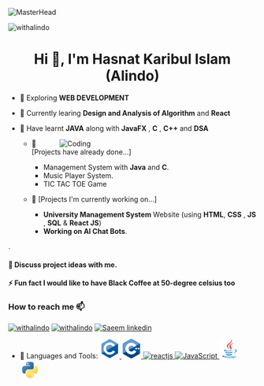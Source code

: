 ![MasterHead](https://camo.githubusercontent.com/2392f4f8f3d9452a3d2f770c0eab182a9f588a157443770089f2b369e942c577/687474703a2f2f692e696d6775722e636f6d2f6337476d414a662e706e67)

<p align="left"> <img src="https://komarev.com/ghpvc/?username=withalindo&label=Profile%20views&color=green&style=flat" alt="withalindo" /> </p>

<h1 align="center">Hi 👋, I'm Hasnat Karibul Islam (Alindo)</h1>


- 🎐 Exploring **WEB DEVELOPMENT**
- 🌱 Currently learing **Design and Analysis of Algorithm** and **React**
- 📘 Have learnt **JAVA** along with **JavaFX** , **C** , **C++** and **DSA**

  
  <img align="right" alt="Coding" width="400" src="https://user-images.githubusercontent.com/74038190/212749171-b84692a8-2b04-4e3b-93ca-ac14705da224.gif">


  - 🦀[Projects have already done...]
    - Management System with **Java** and **C**.
    - Music Player System.
    - TIC TAC TOE Game


  - 🦀 [Projects I'm currently working on...]
    - **University Management System** Website (using **HTML**, **CSS** , **JS** , **SQL** & **React JS**)
    - **Working on AI Chat Bots**.

.
 <h4>💬 Discuss project ideas with me.</h4>
 <h4>⚡ Fun fact I would like to have Black Coffee at 50-degree celsius too</h4>


 
<h3 align="left">How to reach me 📫 </h3>
<p align="left">
<a href="https://www.linkedin.com/in/hasnat-karibul-islam-alindau-0373b322b/" target="blank"><img align="center" src="https://raw.githubusercontent.com/rahuldkjain/github-profile-readme-generator/master/src/images/icons/Social/linked-in-alt.svg" alt="withalindo" height="30" width="40" /></a>
<a href="https://www.facebook.com/alindo201" target="blank"><img align="center" src="https://raw.githubusercontent.com/rahuldkjain/github-profile-readme-generator/master/src/images/icons/Social/facebook.svg" alt="withalindo" height="30" width="40" /></a>
<a href="mailto:withalindo@gmail.com" target="blank"><img align="center" src="https://cdn.jsdelivr.net/npm/simple-icons@3.0.1/icons/gmail.svg" alt="Saeem linkedin" height="30" width="40" /></a>


- 📝 Languages and Tools: <a href="https://www.cprogramming.com/" target="_blank" rel="noreferrer"> <img src="https://raw.githubusercontent.com/devicons/devicon/master/icons/c/c-original.svg" alt="c" width="40" height="40"/> </a> <a href="https://www.w3schools.com/cpp/" target="_blank" rel="noreferrer"> <img src="https://raw.githubusercontent.com/devicons/devicon/master/icons/cplusplus/cplusplus-original.svg" alt="cplusplus" width="40" height="40"/> </a> <a href="https://react.dev/" target="_blank" rel="noreferrer"> <img src="https://www.svgrepo.com/show/452092/react.svg" alt="reactjs" width="40" height="40"/> </a> <a href="https://www.javascript.com/" target="_blank" rel="noreferrer"> <img src="https://camo.githubusercontent.com/7c11e502e691492b040503e1f6b9bb204eb79331a570016c1d59317416b29e86/68747470733a2f2f7374617469632e6a61766174706f696e742e636f6d2f696d616765732f6a6176617363726970742f6a6176617363726970745f6c6f676f2e706e67" alt="JavaScript" width="40" height="40"/> </a> <a href="https://www.java.com" target="_blank" rel="noreferrer"> <img src="https://raw.githubusercontent.com/devicons/devicon/master/icons/java/java-original.svg" alt="java" width="40" height="40"/> </a> <a href="https://www.python.org" target="_blank" rel="noreferrer"> <img src="https://raw.githubusercontent.com/devicons/devicon/master/icons/python/python-original.svg" alt="python" width="40" height="40"/> </a>

